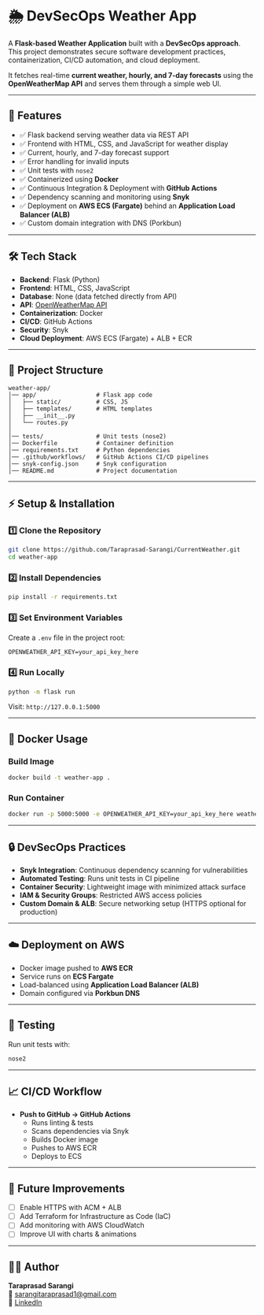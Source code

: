 # 🌦️ DevSecOps Weather App

A **Flask-based Weather Application** built with a **DevSecOps approach**.
This project demonstrates secure software development practices, containerization, CI/CD automation, and cloud deployment.

It fetches real-time **current weather, hourly, and 7-day forecasts** using the **OpenWeatherMap API** and serves them through a simple web UI.

---

## 🚀 Features
- ✅ Flask backend serving weather data via REST API
- ✅ Frontend with HTML, CSS, and JavaScript for weather display
- ✅ Current, hourly, and 7-day forecast support
- ✅ Error handling for invalid inputs
- ✅ Unit tests with `nose2`
- ✅ Containerized using **Docker**
- ✅ Continuous Integration & Deployment with **GitHub Actions**
- ✅ Dependency scanning and monitoring using **Snyk**
- ✅ Deployment on **AWS ECS (Fargate)** behind an **Application Load Balancer (ALB)**
- ✅ Custom domain integration with DNS (Porkbun)

---

## 🛠️ Tech Stack
- **Backend**: Flask (Python)
- **Frontend**: HTML, CSS, JavaScript
- **Database**: None (data fetched directly from API)
- **API**: [OpenWeatherMap API](https://openweathermap.org/api)
- **Containerization**: Docker
- **CI/CD**: GitHub Actions
- **Security**: Snyk
- **Cloud Deployment**: AWS ECS (Fargate) + ALB + ECR

---

## 📂 Project Structure
```
weather-app/
│── app/                 # Flask app code
│   ├── static/          # CSS, JS
│   ├── templates/       # HTML templates
│   ├── __init__.py
│   └── routes.py
│
│── tests/               # Unit tests (nose2)
│── Dockerfile           # Container definition
│── requirements.txt     # Python dependencies
│── .github/workflows/   # GitHub Actions CI/CD pipelines
│── snyk-config.json     # Snyk configuration
│── README.md            # Project documentation
```

---

## ⚡ Setup & Installation

### 1️⃣ Clone the Repository
```bash
git clone https://github.com/Taraprasad-Sarangi/CurrentWeather.git
cd weather-app
```

### 2️⃣ Install Dependencies
```bash
pip install -r requirements.txt
```

### 3️⃣ Set Environment Variables
Create a `.env` file in the project root:
```
OPENWEATHER_API_KEY=your_api_key_here
```

### 4️⃣ Run Locally
```bash
python -m flask run
```
Visit: `http://127.0.0.1:5000`

---

## 🐳 Docker Usage

### Build Image
```bash
docker build -t weather-app .
```

### Run Container
```bash
docker run -p 5000:5000 -e OPENWEATHER_API_KEY=your_api_key_here weather-app
```

---

## 🔒 DevSecOps Practices
- **Snyk Integration**: Continuous dependency scanning for vulnerabilities
- **Automated Testing**: Runs unit tests in CI pipeline
- **Container Security**: Lightweight image with minimized attack surface
- **IAM & Security Groups**: Restricted AWS access policies
- **Custom Domain & ALB**: Secure networking setup (HTTPS optional for production)

---

## ☁️ Deployment on AWS
- Docker image pushed to **AWS ECR**
- Service runs on **ECS Fargate**
- Load-balanced using **Application Load Balancer (ALB)**
- Domain configured via **Porkbun DNS**

---

## 🧪 Testing
Run unit tests with:
```bash
nose2
```

---

## 📈 CI/CD Workflow
- **Push to GitHub → GitHub Actions**
   - Runs linting & tests
   - Scans dependencies via Snyk
   - Builds Docker image
   - Pushes to AWS ECR
   - Deploys to ECS

---

## 📌 Future Improvements
- [ ] Enable HTTPS with ACM + ALB
- [ ] Add Terraform for Infrastructure as Code (IaC)
- [ ] Add monitoring with AWS CloudWatch
- [ ] Improve UI with charts & animations

---

## 👨‍💻 Author
**Taraprasad Sarangi**<br>
📧 sarangitaraprasad1@gmail.com<br>
🔗 [LinkedIn](https://www.linkedin.com/in/taraprasad-sarangi/)
